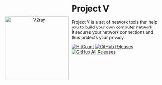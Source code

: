<p align="center">
<img width="210" height="210" align="left" style="float: left; margin: 100px 10px 0 0;" src="https://i.imgur.com/KT8OBU3.png" alt="V2ray"/>
</br>
<h1>Project V</h1> 
Project V is a set of network tools that help you to build your own computer network.
It secures your network connections and thus protects your privacy.
</p>

[![HitCount](http://hits.dwyl.io/Qv2ray/Qv2ray.svg)](http://hits.dwyl.io/Qv2ray/Qv2ray)
[![GitHub Releases](https://img.shields.io/github/downloads/Qv2ray/Qv2ray/latest/total?style=flat-square&logo=github)](https://github.com/Qv2ray/Qv2ray/releases)
[![GitHub All Releases](https://img.shields.io/github/downloads/Qv2ray/Qv2ray/total?label=downloads-total&logo=github&style=flat-square)](https://github.com/Qv2ray/Qv2ray/releases)

